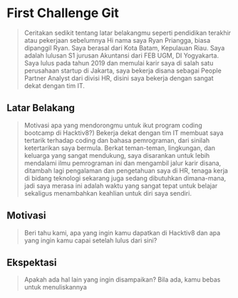 # First Challenge Git

> Ceritakan sedikit tentang latar belakangmu seperti pendidikan terakhir atau pekerjaan sebelumnya
    Hi nama saya Ryan Priangga, biasa dipanggil Ryan. Saya berasal dari Kota Batam, Kepulauan Riau. Saya adalah lulusan S1 jurusan Akuntansi dari FEB UGM, DI Yogyakarta. Saya lulus pada tahun 2019 dan memulai karir saya di salah satu perusahaan startup di Jakarta, saya bekerja disana sebagai People Partner Analyst dari divisi HR, disini saya bekerja dengan sangat dekat dengan tim IT.
## Latar Belakang

> Motivasi apa yang mendorongmu untuk ikut program coding bootcamp di Hacktiv8?)
    Bekerja dekat dengan tim IT membuat saya tertarik terhadap coding dan bahasa pemrograman, dari sinilah ketertarikan saya bermula. Berkat teman-teman, lingkungan, dan keluarga yang sangat mendukung, saya disarankan untuk lebih mendalami ilmu pemrograman ini dan mengambil jalur karir disana, ditambah lagi pengalaman dan pengetahuan saya di HR, tenaga kerja di bidang teknologi sekarang juga sedang dibutuhkan dimana-mana, jadi saya merasa ini adalah waktu yang sangat tepat untuk belajar sekaligus menambahkan keahlian untuk diri saya sendiri.
## Motivasi

> Beri tahu kami, apa yang ingin kamu dapatkan di Hacktiv8 dan apa yang ingin kamu capai setelah lulus dari sini?

## Ekspektasi

> Apakah ada hal lain yang ingin disampaikan? Bila ada, kamu bebas untuk menuliskannya
